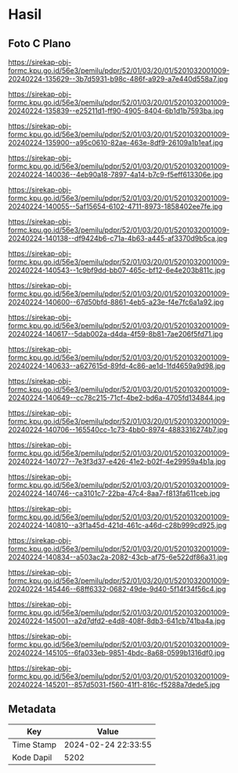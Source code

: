 # Hasil

## Foto C Plano

https://sirekap-obj-formc.kpu.go.id/56e3/pemilu/pdpr/52/01/03/20/01/5201032001009-20240224-135629--3b7d5931-b98c-486f-a929-a7e440d558a7.jpg

https://sirekap-obj-formc.kpu.go.id/56e3/pemilu/pdpr/52/01/03/20/01/5201032001009-20240224-135839--e25211d1-ff90-4905-8404-6b1d1b7593ba.jpg

https://sirekap-obj-formc.kpu.go.id/56e3/pemilu/pdpr/52/01/03/20/01/5201032001009-20240224-135900--a95c0610-82ae-463e-8df9-26109a1b1eaf.jpg

https://sirekap-obj-formc.kpu.go.id/56e3/pemilu/pdpr/52/01/03/20/01/5201032001009-20240224-140036--4eb90a18-7897-4a14-b7c9-f5eff613306e.jpg

https://sirekap-obj-formc.kpu.go.id/56e3/pemilu/pdpr/52/01/03/20/01/5201032001009-20240224-140055--5af15654-6102-4711-8973-1858402ee7fe.jpg

https://sirekap-obj-formc.kpu.go.id/56e3/pemilu/pdpr/52/01/03/20/01/5201032001009-20240224-140138--df9424b6-c71a-4b63-a445-af3370d9b5ca.jpg

https://sirekap-obj-formc.kpu.go.id/56e3/pemilu/pdpr/52/01/03/20/01/5201032001009-20240224-140543--1c9bf9dd-bb07-465c-bf12-6e4e203b811c.jpg

https://sirekap-obj-formc.kpu.go.id/56e3/pemilu/pdpr/52/01/03/20/01/5201032001009-20240224-140600--67d50bfd-8861-4eb5-a23e-f4e7fc6a1a92.jpg

https://sirekap-obj-formc.kpu.go.id/56e3/pemilu/pdpr/52/01/03/20/01/5201032001009-20240224-140617--5dab002a-d4da-4f59-8b81-7ae206f5fd71.jpg

https://sirekap-obj-formc.kpu.go.id/56e3/pemilu/pdpr/52/01/03/20/01/5201032001009-20240224-140633--a627615d-89fd-4c86-ae1d-1fd4659a9d98.jpg

https://sirekap-obj-formc.kpu.go.id/56e3/pemilu/pdpr/52/01/03/20/01/5201032001009-20240224-140649--cc78c215-71cf-4be2-bd6a-4705fd134844.jpg

https://sirekap-obj-formc.kpu.go.id/56e3/pemilu/pdpr/52/01/03/20/01/5201032001009-20240224-140706--165540cc-1c73-4bb0-8974-4883316274b7.jpg

https://sirekap-obj-formc.kpu.go.id/56e3/pemilu/pdpr/52/01/03/20/01/5201032001009-20240224-140727--7e3f3d37-e426-41e2-b02f-4e29959a4b1a.jpg

https://sirekap-obj-formc.kpu.go.id/56e3/pemilu/pdpr/52/01/03/20/01/5201032001009-20240224-140746--ca3101c7-22ba-47c4-8aa7-f813fa611ceb.jpg

https://sirekap-obj-formc.kpu.go.id/56e3/pemilu/pdpr/52/01/03/20/01/5201032001009-20240224-140810--a3f1a45d-421d-461c-a46d-c28b999cd925.jpg

https://sirekap-obj-formc.kpu.go.id/56e3/pemilu/pdpr/52/01/03/20/01/5201032001009-20240224-140834--a503ac2a-2082-43cb-af75-6e522df86a31.jpg

https://sirekap-obj-formc.kpu.go.id/56e3/pemilu/pdpr/52/01/03/20/01/5201032001009-20240224-145446--68ff6332-0682-49de-9d40-5f14f34f56c4.jpg

https://sirekap-obj-formc.kpu.go.id/56e3/pemilu/pdpr/52/01/03/20/01/5201032001009-20240224-145001--a2d7dfd2-e4d8-408f-8db3-641cb741ba4a.jpg

https://sirekap-obj-formc.kpu.go.id/56e3/pemilu/pdpr/52/01/03/20/01/5201032001009-20240224-145105--6fa033eb-9851-4bdc-8a68-0599b1316df0.jpg

https://sirekap-obj-formc.kpu.go.id/56e3/pemilu/pdpr/52/01/03/20/01/5201032001009-20240224-145201--857d5031-f560-41f1-816c-f5288a7dede5.jpg


## Metadata

| Key        | Value               |
| ---------- | ------------------- |
| Time Stamp | 2024-02-24 22:33:55 |
| Kode Dapil | 5202                |



